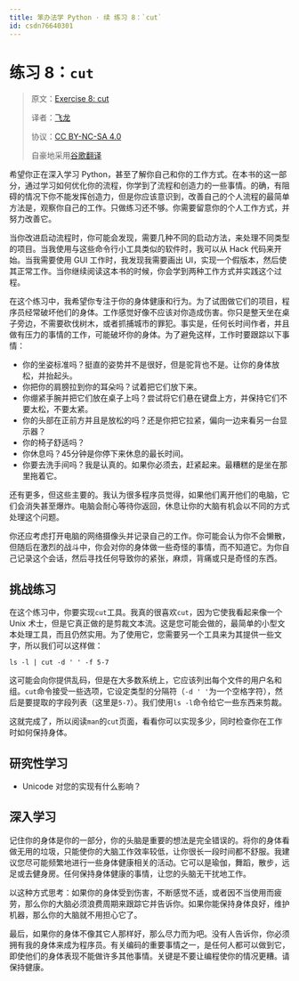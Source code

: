 ```yaml
---
title: 笨办法学 Python · 续 练习 8：`cut`
id: csdn76640301
---
```


# 练习 8：`cut`

> 原文：[Exercise 8: cut](https://learncodethehardway.org/more-python-book/ex8.html)
> 
> 译者：[飞龙](https://github.com/wizardforcel)
> 
> 协议：[CC BY-NC-SA 4.0](http://creativecommons.org/licenses/by-nc-sa/4.0/)
> 
> 自豪地采用[谷歌翻译](https://translate.google.cn/)

希望你正在深入学习 Python，甚至了解你自己和你的工作方式。在本书的这一部分，通过学习如何优化你的流程，你学到了流程和创造力的一些事情。的确，有阻碍的情况下你不能发挥创造力，但是你应该意识到，改善自己的个人流程的最简单方法是，观察你自己的工作。只做练习还不够。你需要留意你的个人工作方式，并努力改善它。

当你改进启动流程时，你可能会发现，需要几种不同的启动方法，来处理不同类型的项目。当我使用与这些命令行小工具类似的软件时，我可以从 Hack 代码来开始。当我需要使用 GUI 工作时，我发现我需要画出 UI，实现一个假版本，然后使其正常工作。当你继续阅读这本书的时候，你会学到两种工作方式并实践这个过程。

在这个练习中，我希望你专注于你的身体健康和行为。为了试图做它们的项目，程序员经常破坏他们的身体。工作感觉好像不应该对你造成伤害。你只是整天坐在桌子旁边，不需要砍伐树木，或者抓捕城市的罪犯。事实是，任何长时间作者，并且做有压力的事情的工作，可能破坏你的身体。为了避免这样，工作时要跟踪以下事情：

*   你的坐姿标准吗？挺直的姿势并不是很好，但是驼背也不是。让你的身体放松，并抬起头。
*   你把你的肩膀拉到你的耳朵吗？试着把它们放下来。
*   你绷紧手腕并把它们放在桌子上吗？尝试将它们悬在键盘上方，并保持它们不要太松，不要太紧。
*   你的头部在正前方并且是放松的吗？还是你把它拉紧，偏向一边来看另一台显示器？
*   你的椅子舒适吗？
*   你休息吗？45分钟是你停下来休息的最长时间。
*   你要去洗手间吗？我是认真的。如果你必须去，赶紧起来。最糟糕的是坐在那里拖着它。

还有更多，但这些主要的。我认为很多程序员觉得，如果他们离开他们的电脑，它们会消失甚至爆炸。电脑会耐心等待你返回，休息让你的大脑有机会以不同的方式处理这个问题。

你还应考虑打开电脑的网络摄像头并记录自己的工作。你可能会认为你不会懒散，但随后在激烈的战斗中，你会对你的身体做一些奇怪的事情，而不知道它。为你自己记录这个会话，然后寻找任何导致你的紧张，麻烦，背痛或只是奇怪的东西。

## 挑战练习

在这个练习中，你要实现`cut`工具。我真的很喜欢`cut`，因为它使我看起来像一个 Unix 术士，但是它真正做的是剪裁文本流。这是您可能会做的，最简单的小型文本处理工具，而且仍然实用。为了使用它，您需要另一个工具来为其提供一些文字，所以我们可以这样做：

```
ls -l | cut -d ' ' -f 5-7
```

这可能会向你提供乱码，但是在大多数系统上，它应该列出每个文件的用户名和组。`cut`命令接受一些选项，它设定类型的分隔符（`-d ' '`为一个空格字符），然后是要提取的字段列表（这里是`5-7`）。我们使用`ls -l`命令给它一些东西来剪裁。

这就完成了，所以阅读`man`的`cut`页面，看看你可以实现多少，同时检查你在工作时如何保持身体。

## 研究性学习

*   Unicode 对您的实现有什么影响？

## 深入学习

记住你的身体是你的一部分，你的头脑是重要的想法是完全错误的。将你的身体看做无用的垃圾，只能使你的大脑工作效率较低，让你很长一段时间都不舒服。我建议您尽可能频繁地进行一些身体健康相关的活动。它可以是瑜伽，舞蹈，散步，远足或去健身房。任何保持身体健康的事情，让您的头脑无干扰地工作。

以这种方式思考：如果你的身体受到伤害，不断感觉不适，或者因不当使用而疲劳，那么你的大脑必须浪费周期来跟踪它并告诉你。如果你能保持身体良好，维护机器，那么你的大脑就不用担心它了。

最后，如果你的身体不像其它人那样好，那么尽力而为吧。没有人告诉你，你必须拥有我的身体来成为程序员。有关编码的重要事情之一，是任何人都可以做到它，即使他们的身体表现不能做许多其他事情。关键是不要让编程使你的情况更糟。请保持健康。
